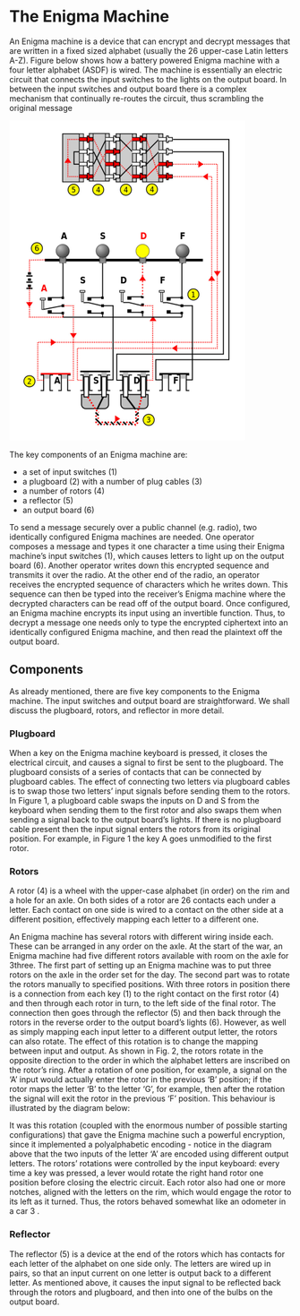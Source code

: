 # The Enigma Machine
An Enigma machine is a device that can encrypt and decrypt messages that are written in a fixed sized alphabet
(usually the 26 upper-case Latin letters A-Z). Figure below shows how a battery powered Enigma machine with a four
letter alphabet (ASDF) is wired. The machine is essentially an electric circuit that connects the input switches to
the lights on the output board. In between the input switches and output board there is a complex mechanism that
continually re-routes the circuit, thus scrambling the original message

![Alt text](img/Enigma_wiring.png?raw=true "Enigma Wiring")

The key components of an Enigma machine are:
- a set of input switches (1)
- a plugboard (2) with a number of plug cables (3)
- a number of rotors (4)
- a reflector (5)
- an output board (6)

To send a message securely over a public channel (e.g. radio), two identically configured Enigma machines are
needed. One operator composes a message and types it one character a time using their Enigma machine’s input
switches (1), which causes letters to light up on the output board (6). Another operator writes down this encrypted
sequence and transmits it over the radio. At the other end of the radio, an operator receives the encrypted sequence
of characters which he writes down. This sequence can then be typed into the receiver’s Enigma machine where
the decrypted characters can be read off of the output board.
Once configured, an Enigma machine encrypts its input using an invertible function. Thus, to decrypt a message
one needs only to type the encrypted ciphertext into an identically configured Enigma machine, and then read the
plaintext off the output board.

## Components

As already mentioned, there are five key components to the Enigma machine. The input switches and output board
are straightforward. We shall discuss the plugboard, rotors, and reflector in more detail.

### Plugboard

When a key on the Enigma machine keyboard is pressed, it closes the electrical circuit, and causes a signal to first
be sent to the plugboard. The plugboard consists of a series of contacts that can be connected by plugboard cables.
The effect of connecting two letters via plugboard cables is to swap those two letters’ input signals before sending
them to the rotors. In Figure 1, a plugboard cable swaps the inputs on D and S from the keyboard when sending
them to the first rotor and also swaps them when sending a signal back to the output board’s lights. If there is no
plugboard cable present then the input signal enters the rotors from its original position. For example, in Figure 1
the key A goes unmodified to the first rotor.

### Rotors
A rotor (4) is a wheel with the upper-case alphabet (in order) on the rim and a hole for an axle. On both sides of
a rotor are 26 contacts each under a letter. Each contact on one side is wired to a contact on the other side at a
different position, effectively mapping each letter to a different one.


An Enigma machine has several rotors with different wiring inside each. These can be arranged in any order on
the axle. At the start of the war, an Enigma machine had five different rotors available with room on the axle for
3three. The first part of setting up an Enigma machine was to put three rotors on the axle in the order set for the
day. The second part was to rotate the rotors manually to specified positions.
With three rotors in position there is a connection from each key (1) to the right contact on the first rotor
(4) and then through each rotor in turn, to the left side of the final rotor. The connection then goes through the
reflector (5) and then back through the rotors in the reverse order to the output board’s lights (6).
However, as well as simply mapping each input letter to a different output letter, the rotors can also rotate. The
effect of this rotation is to change the mapping between input and output. As shown in Fig. 2, the rotors rotate in
the opposite direction to the order in which the alphabet letters are inscribed on the rotor’s ring. After a rotation
of one position, for example, a signal on the ‘A’ input would actually enter the rotor in the previous ‘B’ position;
if the rotor maps the letter ‘B’ to the letter ‘G’, for example, then after the rotation the signal will exit the rotor
in the previous ‘F’ position. This behaviour is illustrated by the diagram below:


It was this rotation (coupled with the enormous number of possible starting configurations) that gave the Enigma
machine such a powerful encryption, since it implemented a polyalphabetic encoding - notice in the diagram above
that the two inputs of the letter ‘A’ are encoded using different output letters.
The rotors’ rotations were controlled by the input keyboard: every time a key was pressed, a lever would rotate
the right hand rotor one position before closing the electric circuit. Each rotor also had one or more notches,
aligned with the letters on the rim, which would engage the rotor to its left as it turned. Thus, the rotors behaved
somewhat like an odometer in a car 3 .

### Reflector

The reflector (5) is a device at the end of the rotors which has contacts for each letter of the alphabet on one side
only. The letters are wired up in pairs, so that an input current on one letter is output back to a different letter.
As mentioned above, it causes the input signal to be reflected back through the rotors and plugboard, and then
into one of the bulbs on the output board.
